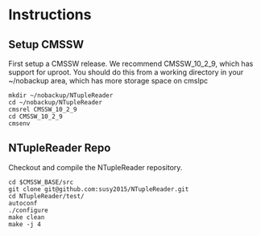 # Instructions


## Setup CMSSW

First setup a CMSSW release. We recommend CMSSW_10_2_9, which has support for uproot. You should do this from a working directory in your ~/nobackup area, which has more storage space on cmslpc 

```
mkdir ~/nobackup/NTupleReader
cd ~/nobackup/NTupleReader
cmsrel CMSSW_10_2_9
cd CMSSW_10_2_9
cmsenv
```

## NTupleReader Repo

Checkout and compile the NTupleReader repository. 

```
cd $CMSSW_BASE/src
git clone git@github.com:susy2015/NTupleReader.git
cd NTupleReader/test/
autoconf
./configure
make clean
make -j 4
```

